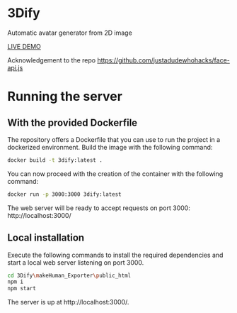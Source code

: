 # 3Dify
Automatic avatar generator from 2D image

[LIVE DEMO](http://isislab.it:30000/makehuman_exporter)

Acknowledgement to the repo https://github.com/justadudewhohacks/face-api.js

# Running the server

## With the provided Dockerfile
The repository offers a Dockerfile that you can use to run the project in a dockerized environment.
Build the image with the following command:

```bash
docker build -t 3dify:latest .
```

You can now proceed with the creation of the container with the following command:

```bash
docker run -p 3000:3000 3dify:latest
```

The web server will be ready to accept requests on port 3000: http://localhost:3000/

## Local installation
Execute the following commands to install the required dependencies and start a local web server listening on port 3000.

``` bash
cd 3Dify\makeHuman_Exporter\public_html
npm i
npm start
```

The server is up at http://localhost:3000/.
